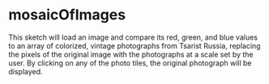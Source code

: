# mosaicOfImages
This sketch will load an image and compare its red, green, and blue values to an array of colorized, vintage photographs from Tsarist Russia, replacing the pixels of the original image with the photographs at a scale set by the user.  By clicking on any of the photo tiles, the original photograph will be displayed.
